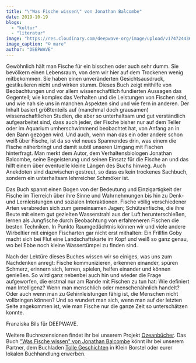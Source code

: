 ```yaml
---
title: "\"Was Fische wissen\" von Jonathan Balcombe"
date: 2019-10-19
blogs: 
  - "kultur"
  - "literatur"
image: "https://res.cloudinary.com/deepwave-org/image/upload/v1747244362/deepwave.org/Balcombe_Was_Fische_wissen_Cover-scaled.jpg"
image_caption: "© mare"
author: "DEEPWAVE"
---
```


Gewöhnlich hält man Fische für ein bisschen oder auch sehr dumm. Sie bevölkern einen Lebensraum, von dem wir hier auf dem Trockenen wenig mitbekommen. Sie haben einen unveränderten Gesichtsausdruck, gestikulieren nicht und wirken stumm. Dieses Buch zeigt mithilfe von Beobachtungen und vor allem wissenschaftlich fundierten Aussagen das Gegenteil; wie komplex das Verhalten und die Leistungen von Fischen sind, und wie nah sie uns in manchen Aspekten sind und wie fern in anderen. Der Inhalt basiert größtenteils auf (manchmal doch grausamen) wissenschaftlichen Studien, die aber so unterhaltsam und gut verständlich aufgearbeitet sind, dass auch jeder, der Fische bisher nur auf dem Teller oder im Aquarium umherschwimmend beobachtet hat, von Anfang an in den Bann gezogen wird. Und auch, wenn man das ein oder andere schon weiß über Fische, ist da so viel neues Spannendes drin, was einem die Fische näherbringt und damit subtil unseren Umgang mit Fischen hinterfragt. Man merkt dem Autor, dem Verhaltensbiologen Jonathan Balcombe, seine Begeisterung und seinen Einsatz für die Fische an und das hilft einem über eventuelle kleine Längen des Buchs hinweg. Auch Anekdoten sind dazwischen gestreut, so dass es kein trockenes Sachbuch, sondern ein unterhaltsam lehrreicher Schmöker ist.

Das Buch spannt einen Bogen von der Bedeutung und Einzigartigkeit der Fische im Tierreich über ihre Sinne und Wahrnehmungen bis hin zu Denk- und Lernleistungen und sozialen Interaktionen. Fische völlig verschiedener Arten verabreden sich zum gemeinsamen Jagen; Schützenfische, die ihre Beute mit einem gut gezielten Wasserstrahl aus der Luft herunterschießen, lernen als Jungfische durch Beobachtung von erfahreneren Fischen die besten Techniken. In Punkto Raumgedächtnis können wir und viele andere Wirbeltier mit einigen Fischarten gar nicht erst mithalten: Ein Frillfin Goby macht sich bei Flut eine Landschaftskarte im Kopf und weiß so ganz genau, wo bei Ebbe noch kleine Wassertümpel zu finden sind.

Nach der Lektüre dieses Buches wissen wir so einiges, was uns zum Nachdenken anregt: Fische kommunizieren, erkennen einander, spüren Schmerz, erinnern sich, lernen, spielen, helfen einander und können genießen. So wird ganz nebenbei auch hin und wieder die Frage aufgeworfen, die erstmal nur am Rande mit Fischen zu tun hat: Wie definiert man Intelligenz? Wenn man menschlich oder menschenähnlich handelt? Oder auch wenn man zu Gehirnleistungen fähig ist, die Menschen nicht vollbringen können? Und so wundert man sich, wenn man auf der letzten Seite angekommen ist, wie man Fische nur die ganze Zeit so unterschätzen konnte.

Franziska Bils für DEEPWAVE.

Weitere Buchrezensionen findet ihr bei unserem Projekt [Ozeanbücher](http://www.deepwave.org/ozeanbuecher/). Das Buch ["Was Fische wissen" von Jonathan Balcombe](https://www.buecherinkleinborstel.de/shop/item/9783866482838/was-fische-wissen-von-jonathan-balcombe-gebundenes-buch) könnt ihr bei unserem Partner, dem Buchladen [Tolle Geschichten](https://www.buecherinkleinborstel.de/) in Klein Borstel oder eurer lokalen Buchhandlung erwerben.
